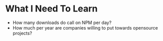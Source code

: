 # What I Need To Learn

* How many downloads do call on NPM per day?
* How much per year are companies willing to put towards opensource projects?
